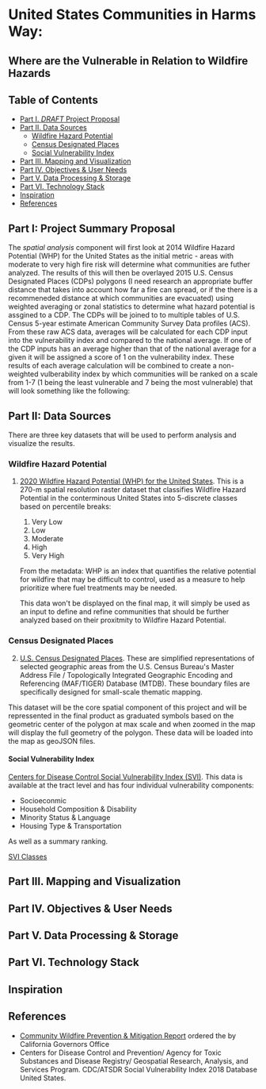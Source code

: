 # United States Communities in Harms Way:
## **Where are the Vulnerable in Relation to Wildfire Hazards**  

<!-- TOC -->

## Table of Contents
- [Part I. *DRAFT* Project Proposal](#part-i-project-summary-proposal)  
- [Part II. Data Sources](#part-ii-data-sources)  
    - [Wildfire Hazard Potential ](#wildfire-hazard-potential)
    - [Census Designated Places](#census-designated-places)
    - [Social Vulnerability Index ](#social-vulnerability-index)
- [Part III. Mapping and Visualization](#part-iii-mapping-&-visualization)
- [Part IV. Objectives & User Needs](#part-iv-objectives-&-user-needs)
- [Part V. Data Processing & Storage](#part-v-data-processing-&-stograge)
- [Part VI. Technology Stack](#part-vii-technology-stack)
- [Inspiration](#inspiration)
- [References](#references)  

<!-- /TOC -->

## Part I: Project Summary Proposal

The *spatial analysis* component will first look at 2014 Wildfire Hazard Potential (WHP) for the United States as the initial metric - areas with moderate to very high fire risk will determine what communities are futher analyzed. The results of this will then be overlayed 2015 U.S. Census Designated Places \(CDPs\) polygons \(I need research an appropriate buffer distance that takes into account how far a fire can spread, or if the there is a recommeneded distance at which communities are evacuated) using weighted averaging or zonal statistics to determine what hazard potential is assgined to a CDP. The CDPs will be joined to to multiple tables of U.S. Census 5-year estimate American Community Survey Data profiles (ACS). From these raw ACS data, averages will be calculated for each CDP input into the vulnerability index and compared to the national average. If one of the CDP inputs has an average higher than that of the national average for a given it will be assigned a score of 1 on the vulnerability index. These results of each average calculation will be combined to create a non-weighted vulberability index by which communities will be ranked on a scale from 1-7 (1 being the least vulnerable and 7 being the most vulnerable) that will look something like the following:

## Part II: Data Sources
There are three key datasets that will be used to perform analysis and visualize the results.

### Wildfire Hazard Potential  

1. [2020 Wildfire Hazard Potential (WHP) for the United States](https://www.fs.usda.gov/rmrs/datasets/wildfire-hazard-potential-united-states-270-m-version-2020-3rd-edition). This is a 270-m spatial resolution raster dataset that classifies Wildfire Hazard Potential in the conterminous United States into 5-discrete classes based on percentile breaks:   
       
    1. Very Low
    2. Low
    3. Moderate
    4. High
    5. Very High  

   From the metadata: WHP is an index that quantifies the relative potential for wildfire that may be difficult to control, used as a measure to help prioritize where fuel treatments may be needed.  

   This data won't be displayed on the final map, it will simply be used as an input to define and refine communities that should be further analyzed based on their proxitmity to Wildfire Hazard Potential.  

### Census Designated Places  

2. [U.S. Census Designated Places](https://www2.census.gov/geo/tiger/GENZ2020/shp/cb_2020_us_place_500k.zip). These are simplified representations of selected geographic areas from the U.S. Census Bureau's Master Address File / Topologically Integrated Geographic Encoding and Referencing (MAF/TIGER) Database (MTDB). These boundary files are specifically designed for small-scale thematic mapping.  

This dataset will be the core spatial component of this project and will be repressented in the final product as graduated symbols based on the geometric center of the polygon at max scale and when zoomed in the map will display the full geometry of the polygon. These data will be loaded into the map as geoJSON files.

#### Social Vulnerability Index  

[Centers for Disease Control Social Vulnerability Index (SVI)](https://www.atsdr.cdc.gov/placeandhealth/svi/documentation/SVI_documentation_2018.html). This data is available at the tract level and has four individual vulnerability components:  

- Socioeconmic
- Household Composition & Disability
- Minority Status & Language
- Housing Type & Transportation
 
As well as a summary ranking.

[SVI Classes](images/CDC-SVI-Variables.jpg)


## Part III. Mapping and Visualization

## Part IV. Objectives & User Needs

## Part V. Data Processing & Storage

## Part VI. Technology Stack

## Inspiration

## References
- [Community Wildfire Prevention & Mitigation Report](https://www.fire.ca.gov/media/5584/45-day-report-final.pdf) ordered the by California Governors Office
- Centers for Disease Control and Prevention/ Agency for Toxic Substances and Disease Registry/ Geospatial Research, Analysis, and Services Program. CDC/ATSDR Social Vulnerability Index 2018 Database United States.